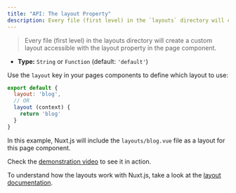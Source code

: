 ```yaml
---
title: "API: The layout Property"
description: Every file (first level) in the `layouts` directory will create a custom layout accessible with the layout property in the page component.
---
```


> Every file (first level) in the layouts directory will create a custom layout accessible with the layout property in the page component.

- **Type:** `String` or `Function` (default: `'default'`)

Use the `layout` key in your pages components to define which layout to use:

```js
export default {
  layout: 'blog',
  // OR
  layout (context) {
    return 'blog'
  }
}
```

In this example, Nuxt.js will include the `layouts/blog.vue` file as a layout for this page component.

Check the [demonstration video](https://www.youtube.com/watch?v=YOKnSTp7d38) to see it in action.

To understand how the layouts work with Nuxt.js, take a look at the [layout documentation](/guide/views#layouts).
